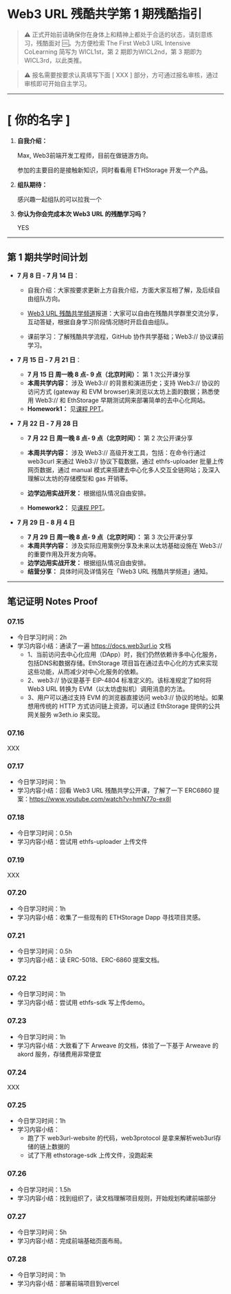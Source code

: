 # Web3 URL 残酷共学第 1 期残酷指引

> ⚠️ 正式开始前请确保你在身体上和精神上都处于合适的状态，请刻意练习，残酷面对 🆒。为方便检索 The First Web3 URL Intensive CoLearning 简写为 WICL1st，第 2 期即为WICL2nd，第 3 期即为 WICL3rd，以此类推。

> ⚠️ 报名需要按要求认真填写下面 [ XXX ] 部分，方可通过报名审核，通过审核即可开始自主学习。

---

# [ 你的名字 ]

1. **自我介绍：**

   Max, Web3前端开发工程师，目前在做链游方向。

   参加的主要目的是接触新知识，同时看看用 ETHStorage 开发一个产品。

2. **组队期待：**

   感兴趣一起组队的可以拉我一个

3. **你认为你会完成本次 Web3 URL 的残酷学习吗？**

   YES

---

## 第 1 期共学时间计划

- **7 月 8 日 - 7 月 14 日**：

  - 自我介绍：大家按要求更新上方自我介绍，方面大家互相了解，及后续自由组队方向。

  -  [Web3 URL 残酷共学频道](https://t.me/LXDAO/8748)报道：大家可以自由在残酷共学群里交流分享，互动答疑，根据自身学习阶段情况随时开启自由组队。

  - 课前学习：了解残酷共学流程，GitHub 协作共学基础；Web3:// 协议课前学习。

- **7 月 15 日 - 7 月 21 日**：

  - **7 月 15 日 周一晚 8 点- 9 点（北京时间）：** 第 1 次公开课分享
  - **本周共学内容：** 涉及 Web3://  的背景和演进历史；支持 Web3://  协议的访问方式 (gateway 和 EVM browser)来浏览以太坊上面的数据；熟悉使用 Web3://  和 EthStorage 早期测试网来部署简单的去中心化网站。
  - **Homework1：** 见[课程 PPT](https://docs.google.com/presentation/d/1egJUKJrjC9wjkmOF9sLBkTSwHpd6hl8FXkWehPW7kFk/edit#slide=id.g1754f50a55c_0_11)。

- **7 月 22 日 - 7 月 28 日**
  - **7 月 22 日 周一晚 8 点- 9 点（北京时间）：** 第 2 次公开课分享

  - **本周共学内容：** 涉及 Web3://  高级开发工具，包括：在命令行通过 web3curl 来通过 Web3://  协议下载数据，通过 ethfs-uploader 批量上传网页数据，通过 manual 模式来搭建去中心化多人交互全链网站；及深入理解以太坊的存储模型和 gas 开销等。
  - **边学边用实战开发：** 根据组队情况自由安排。
  - **Homework2：** 见[课程 PPT](https://docs.google.com/presentation/d/1egJUKJrjC9wjkmOF9sLBkTSwHpd6hl8FXkWehPW7kFk/edit#slide=id.g1754f50a55c_0_11)。

- **7 月 29 日 - 8 月 4 日**
  - **7 月 29 日 周一晚 8 点- 9 点（北京时间）：** 第 3 次公开课分享
  - **本周共学内容：** 涉及实际应用案例分享及未来以太坊基础设施在 Web3://  的重要作用及开发方向等。
  - **边学边用实战开发：** 根据组队情况自由安排。
  - **结营分享：** 具体时间及详情另在「Web3 URL 残酷共学频道」通知。

---

## 笔记证明 Notes Proof
<!-- Content_START --> 
### 07.15

- 今日学习时间：2h
- 学习内容小结：通读了一遍 https://docs.web3url.io 文档
  - 1、当前访问去中心化应用（DApp）时，我们仍然依赖许多中心化服务，包括DNS和数据存储。EthStorage 项目旨在通过去中心化的方式来实现这些功能，从而减少对中心化服务的依赖。
  - 2、web3:// 协议是基于 EIP-4804 标准定义的。该标准规定了如何将 Web3 URL 转换为 EVM（以太坊虚拟机）调用消息的方法。
  - 3、用户可以通过支持 EVM 的浏览器直接访问 web3:// 协议的地址。如果想用传统的 HTTP 方式访问链上资源，可以通过 EthStorage 提供的公共网关服务 w3eth.io 来实现。

### 07.16

XXX

### 07.17

- 今日学习时间：1h
- 学习内容小结：回看 Web3 URL 残酷共学公开课，了解了一下 ERC6860 提案：https://www.youtube.com/watch?v=hmN77o-ex8I

### 07.18

- 今日学习时间：0.5h
- 学习内容小结：尝试用 ethfs-uploader 上传文件

### 07.19

XXX

### 07.20

- 今日学习时间：1h
- 学习内容小结：收集了一些现有的 ETHStorage Dapp 寻找项目灵感。

### 07.21

- 今日学习时间：0.5h
- 学习内容小结：读 ERC-5018、ERC-6860 提案文档。

### 07.22

- 今日学习时间：1h
- 学习内容小结：尝试用 ethfs-sdk 写上传demo。

### 07.23

- 今日学习时间：1h
- 学习内容小结：大致看了下 Arweave 的文档，体验了一下基于 Arweave 的 akord 服务，存储费用非常便宜

### 07.24

XXX

### 07.25

- 今日学习时间：1h
- 学习内容小结：
   - 跑了下 web3url-website 的代码，web3protocol 是拿来解析web3url存储的链上数据的
   - 试了下用 ethstorage-sdk 上传文件，没跑起来
 
### 07.26

- 今日学习时间：1.5h
- 学习内容小结：找到组织了，读文档理解项目规则，开始规划构建前端部分

### 07.27

- 今日学习时间：5h
- 学习内容小结：完成前端基础页面布局。

### 07.28

- 今日学习时间：1h
- 学习内容小结：部署前端项目到vercel
<!-- Content_END -->
